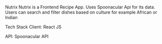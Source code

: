 Nutrix
Nutrix is a Frontend Recipe App. Uses Spoonacular Api for its data. Users can search and filter dishes based on culture for example African or Indian

Tech Stack
Client: React JS

API: Spoonacular API
